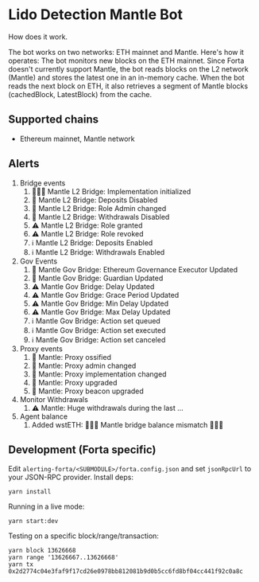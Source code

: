# Lido Detection Mantle Bot

How does it work.

The bot works on two networks: ETH mainnet and Mantle.
Here's how it operates: The bot monitors new blocks on the ETH mainnet.
Since Forta doesn't currently support Mantle, the bot reads blocks on the L2 network (Mantle) and stores the latest one
in an in-memory cache.
When the bot reads the next block on ETH, it also retrieves a segment of Mantle blocks (cachedBlock, LatestBlock) from
the cache.

## Supported chains

- Ethereum mainnet, Mantle network

## Alerts

1. Bridge events
   1. 🚨🚨🚨 Mantle L2 Bridge: Implementation initialized
   2. 🚨 Mantle L2 Bridge: Deposits Disabled
   3. 🚨 Mantle L2 Bridge: Role Admin changed
   4. 🚨 Mantle L2 Bridge: Withdrawals Disabled
   5. ⚠️ Mantle L2 Bridge: Role granted
   6. ⚠️ Mantle L2 Bridge: Role revoked
   7. ℹ️ Mantle L2 Bridge: Deposits Enabled
   8. ℹ️ Mantle L2 Bridge: Withdrawals Enabled
2. Gov Events
   1. 🚨 Mantle Gov Bridge: Ethereum Governance Executor Updated
   2. 🚨 Mantle Gov Bridge: Guardian Updated
   3. ⚠️ Mantle Gov Bridge: Delay Updated
   4. ⚠️ Mantle Gov Bridge: Grace Period Updated
   5. ⚠️ Mantle Gov Bridge: Min Delay Updated
   6. ⚠️ Mantle Gov Bridge: Max Delay Updated
   7. ℹ️ Mantle Gov Bridge: Action set queued
   8. ℹ️ Mantle Gov Bridge: Action set executed
   9. ℹ️ Mantle Gov Bridge: Action set canceled
3. Proxy events
   1. 🚨 Mantle: Proxy ossified
   2. 🚨 Mantle: Proxy admin changed
   3. 🚨 Mantle: Proxy implementation changed
   4. 🚨 Mantle: Proxy upgraded
   5. 🚨 Mantle: Proxy beacon upgraded
4. Monitor Withdrawals
   1. ⚠️ Mantle: Huge withdrawals during the last ...
5. Agent balance
   1. Added wstETH: 🚨🚨🚨 Mantle bridge balance mismatch 🚨🚨🚨

## Development (Forta specific)

Edit `alerting-forta/<SUBMODULE>/forta.config.json` and set `jsonRpcUrl` to your JSON-RPC provider. Install deps:

```
yarn install
```

Running in a live mode:

```
yarn start:dev
```

Testing on a specific block/range/transaction:

```
yarn block 13626668
yarn range '13626667..13626668'
yarn tx 0x2d2774c04e3faf9f17cd26e0978bb812081b9d0b5cc6fd8bf04cc441f92c0a8c
```

